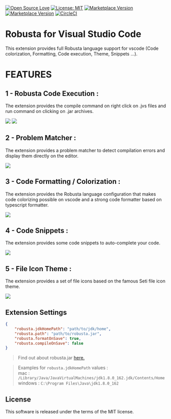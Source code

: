 [![Open Source Love](https://badges.frapsoft.com/os/v1/open-source.svg?v=103)](https://github.com/ellerbrock/open-source-badges/)
[![License: MIT](https://img.shields.io/badge/License-MIT-green.svg)](https://opensource.org/licenses/MIT)
[![Marketplace Version](https://vsmarketplacebadge.apphb.com/version/meshredded.robusta.svg "Current Release")](https://marketplace.visualstudio.com/items?itemName=meshredded.robusta)
[![Marketplace Version](https://vsmarketplacebadge.apphb.com/installs/meshredded.robusta.svg "Installs")](https://marketplace.visualstudio.com/items?itemName=meshredded.robusta)
[![CircleCI](https://circleci.com/gh/Meshredded/vscode-robusta/tree/master.svg?style=svg)](https://circleci.com/gh/Meshredded/vscode-robusta/tree/master)
# Robusta for Visual Studio Code
This extension provides full Robusta language support for vscode (Code colorization, Formatting, Code execution, Theme, Snippets ...).


# FEATURES
## 1 - Robusta Code Execution :
The extension provides the compile command on right click on .jvs files and run command on clicking on .jar archives.

![](https://user-images.githubusercontent.com/10856604/68254605-3326dc80-002b-11ea-9e00-e4aa701e7773.png)
![](https://user-images.githubusercontent.com/10856604/68254606-3326dc80-002b-11ea-8995-821b717c2999.png)

## 2 - Problem Matcher :
The extension provides a problem matcher to detect compilation errors and display them directly on the editor.

![](https://user-images.githubusercontent.com/10856604/68254838-f0b1cf80-002b-11ea-8ea1-3cd6b316102d.png)

## 3 - Code Formatting / Colorization :
The extension provides the Robusta language configuration that makes code colorizing possible on vscode and a strong code formatter based on typescript formatter.

![](https://user-images.githubusercontent.com/10856604/68626974-e2a4f880-04dc-11ea-84b3-b18ed8da975f.gif)

## 4 - Code Snippets :
The extension provides some code snippets to auto-complete your code.

![](https://user-images.githubusercontent.com/10856604/68626502-c8b6e600-04db-11ea-8905-d6009420cbe2.gif)

## 5 - File Icon Theme :
The extension provides a set of file icons based on the famous Seti file icon theme.

![](https://user-images.githubusercontent.com/10856604/67438724-8bee8200-f5f4-11e9-94df-dff3d06a3877.png)



## Extension Settings
```json
{
    "robusta.jdkHomePath": "path/to/jdk/home",
    "robusta.path": "path/to/robusta.jar",
    "robusta.formatOnSave": true,
    "robusta.compileOnSave": false
}
```
> Find out about robusta.jar [here.](https://github.com/Meshredded/robusta)

> Examples for `robusta.jdkHomePath` values :  
mac : `/Library/Java/JavaVirtualMachines/jdk1.8.0_162.jdk/Contents/Home`  
windows : `C:\Program Files\Java\jdk1.8.0_162`

## License
This software is released under the terms of the MIT license.